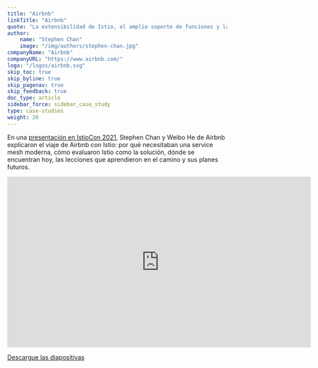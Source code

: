 ```yaml
---
title: "Airbnb"
linkTitle: "Airbnb"
quote: "La extensibilidad de Istio, el amplio soporte de funciones y la escalabilidad lo convierten en una excelente opción para Airbnb."
author:
    name: "Stephen Chan"
    image: "/img/authors/stephen-chan.jpg"
companyName: "Airbnb"
companyURL: "https://www.airbnb.com/"
logo: "/logos/airbnb.svg"
skip_toc: true
skip_byline: true
skip_pagenav: true
skip_feedback: true
doc_type: article
sidebar_force: sidebar_case_study
type: case-studies
weight: 20
---
```


En una [presentación en IstioCon 2021](https://events.istio.io/istiocon-2021/sessions/airbnb-on-istio/), Stephen Chan y Weibo He de Airbnb explicaron el viaje de Airbnb con Istio: por qué necesitaban una service mesh moderna, cómo evaluaron Istio como la solución, dónde se encuentran hoy, las lecciones que aprendieron en el camino y sus planes futuros.

<iframe width="696" height="392" src="https://www.youtube-nocookie.com/embed/6kDiDQW5YXQ" title="YouTube video player" frameborder="0" allow="accelerometer; autoplay; clipboard-write; encrypted-media; gyroscope; picture-in-picture" allowfullscreen></iframe>

[Descargue las diapositivas](https://events.istio.io/istiocon-2021/slides/f1s-AirbnbIstioJourney.pdf)